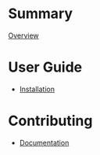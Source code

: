 # Summary
[Overview](./README.md)

# User Guide
- [Installation](./user_guide/installation.md)

# Contributing
- [Documentation](./contributing/documentation.md)
